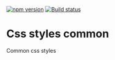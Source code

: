 [![npm version](https://badge.fury.io/js/@css-styles%2Fcommon.svg)](https://badge.fury.io/js/@css-styles%2Fcommon)
[![Build status](https://ci.appveyor.com/api/projects/status/oi3u4qfx9gsfhod0?svg=true)](https://ci.appveyor.com/project/kukjevov/css-common)

# Css styles common

Common css styles

